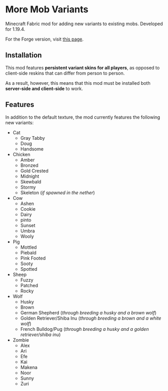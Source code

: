 # More Mob Variants

Minecraft Fabric mod for adding new variants to existing mobs. Developed for 1.19.4.

For the Forge version, visit [this page](https://github.com/nyuppo/MobVariantsForge).

## Installation

This mod features **persistent variant skins for all players**, as opposed to client-side reskins that can differ from person to person.

As a result, however, this means that this mod must be installed both **server-side and client-side** to work.

## Features

In addition to the default texture, the mod currently features the following new variants:

- Cat
  - Gray Tabby
  - Doug
  - Handsome
- Chicken
  - Amber
  - Bronzed
  - Gold Crested
  - Midnight
  - Skewbald
  - Stormy
  - Skeleton (*if spawned in the nether*)
- Cow
  - Ashen
  - Cookie
  - Dairy
  - pinto
  - Sunset
  - Umbra
  - Wooly
- Pig
  - Mottled
  - Piebald
  - Pink Footed
  - Sooty
  - Spotted
- Sheep
  - Fuzzy
  - Patched
  - Rocky
- Wolf
  - Husky
  - Brown
  - German Shepherd (*through breeding a husky and a brown wolf*)
  - Golden Retriever/Shiba Inu (*through breeding a brown and a white wolf*)
  - French Bulldog/Pug (*through breeding a husky and a golden retriever/shiba inu*)
- Zombie
  - Alex
  - Ari
  - Efe
  - Kai
  - Makena
  - Noor
  - Sunny
  - Zuri
